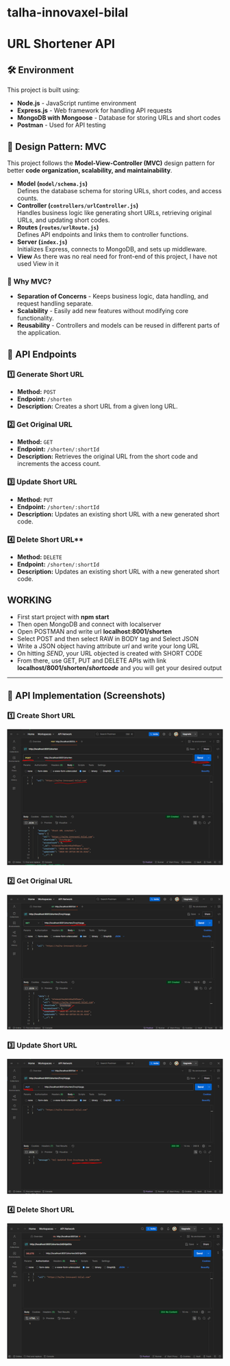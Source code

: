 # talha-innovaxel-bilal

# URL Shortener API

## 🛠 Environment

This project is built using:

- **Node.js** - JavaScript runtime environment
- **Express.js** - Web framework for handling API requests
- **MongoDB with Mongoose** - Database for storing URLs and short codes
- **Postman** - Used for API testing

## 📌 Design Pattern: MVC

This project follows the **Model-View-Controller (MVC)** design pattern for better **code organization, scalability, and maintainability**.

- **Model (`model/schema.js`)**  
  Defines the database schema for storing URLs, short codes, and access counts.
- **Controller (`controllers/urlController.js`)**  
  Handles business logic like generating short URLs, retrieving original URLs, and updating short codes.
- **Routes (`routes/urlRoute.js`)**  
  Defines API endpoints and links them to controller functions.
- **Server (`index.js`)**  
  Initializes Express, connects to MongoDB, and sets up middleware.
- **View**
  As there was no real need for front-end of this project, I have not used View in it

### 🔄 **Why MVC?**

- **Separation of Concerns** - Keeps business logic, data handling, and request handling separate.
- **Scalability** - Easily add new features without modifying core functionality.
- **Reusability** - Controllers and models can be reused in different parts of the application.

## 🚀 API Endpoints

### 1️⃣ **Generate Short URL**

- **Method:** `POST`
- **Endpoint:** `/shorten`
- **Description:** Creates a short URL from a given long URL.

### 2️⃣ **Get Original URL**

- **Method:** `GET`
- **Endpoint:** `/shorten/:shortId`
- **Description:** Retrieves the original URL from the short code and increments the access count.

### 3️⃣ **Update Short URL**

- **Method:** `PUT`
- **Endpoint:** `/shorten/:shortId`
- **Description:** Updates an existing short URL with a new generated short code.

### 4️⃣ Delete Short URL\*\*

- **Method:** `DELETE`
- **Endpoint:** `/shorten/:shortId`
- **Description:** Updates an existing short URL with a new generated short code.

## WORKING

- First start project with **npm start**
- Then open MongoDB and connect with localserver
- Open POSTMAN and write url **localhost:8001/shorten**
- Select POST and then select RAW in BODY tag and Select JSON
- Write a JSON object having attribute _url_ and write your long URL
- On hitting _SEND_, your URL objected is created with SHORT CODE
- From there, use GET, PUT and DELETE APIs with link **localhost/8001/shorten/_shortcode_** and you will get your desired output

---

## 📸 API Implementation (Screenshots)

### 1️⃣ Create Short URL

![Create Short URL](https://github.com/iTalhaBilal/talha-innovaxel-bilal/blob/dev/screenshots/create.PNG?raw=true)

### 2️⃣ Get Original URL

![Get Original URL with Count Increment](https://github.com/iTalhaBilal/talha-innovaxel-bilal/blob/dev/screenshots/get.PNG?raw=true)

### 3️⃣ Update Short URL

![Update Short URL](https://github.com/iTalhaBilal/talha-innovaxel-bilal/blob/dev/screenshots/update.PNG?raw=true)

### 4️⃣ Delete Short URL

![Delete Short URL](https://github.com/iTalhaBilal/talha-innovaxel-bilal/blob/dev/screenshots/delete.PNG?raw=true)

